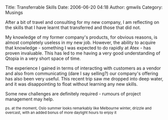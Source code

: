 Title: Transferrable Skills
Date: 2006-06-20 04:18
Author: gmwils
Category: Musings

After a bit of travel and consulting for my new company, I am reflecting
on the skills that I have learnt that transferred and those that did
not.

My knowledge of my former company's products, for obvious reasons, is
almost completely useless in my new job. However, the ability to acquire
that knowledge - something I was expected to do rapidly at Atex - has
proven invaluable. This has led to me having a very good understanding
of Qtopia in a very short space of time.

The experience I gained in terms of interacting with customers as a
vendor and also from communicating (dare I say selling?) our company's
offering has also been very useful. This recent trip saw me dropped into
deep water, and it was disappointing to float without learning any new
skills.

Some new challenges are definitely required - rumours of project
management may help.

<small>ps. at the moment, Oslo summer looks remarkably like Melbourne
winter, drizzle and overcast, with an added bonus of more daylight hours
to enjoy it</small>

